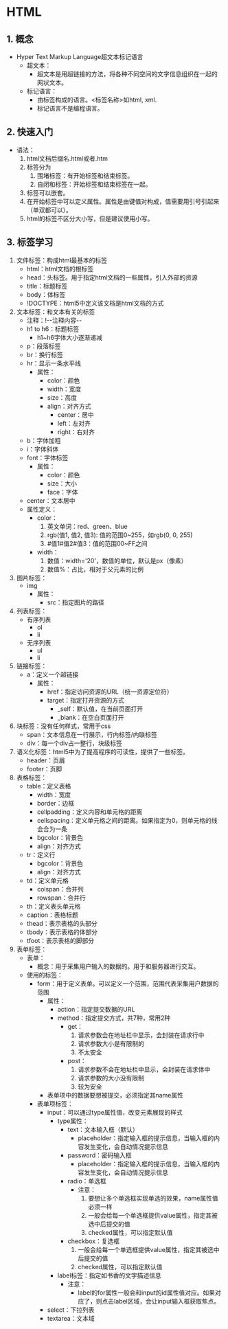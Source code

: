 # HTML
## 1. 概念
* Hyper Text Markup Language超文本标记语言
  * 超文本：
    * 超文本是用超链接的方法，将各种不同空间的文字信息组织在一起的网状文本。
  * 标记语言：
    * 由标签构成的语言。<标签名称>如html, xml.
    * 标记语言不是编程语言。
## 2. 快速入门
* 语法：
  1. html文档后缀名.html或者.htm
  2. 标签分为
     1. 围堵标签：有开始标签和结束标签。
     2. 自闭和标签：开始标签和结束标签在一起。
  3. 标签可以嵌套。
  4. 在开始标签中可以定义属性。属性是由键值对构成，值需要用引号引起来（单双都可以）。
  5. html的标签不区分大小写，但是建议使用小写。
## 3. 标签学习
  1. 文件标签：构成html最基本的标签
      * html：html文档的根标签
      * head：头标签。用于指定html文档的一些属性，引入外部的资源
      * title：标题标签
      * body：体标签
      * !DOCTYPE：html5中定义该文档是html文档的方式
  2. 文本标签：和文本有关的标签
     * 注释：!--注释内容--
     * h1 to h6：标题标签
       * h1~h6字体大小逐渐递减
     * p：段落标签
     * br：换行标签
     * hr：显示一条水平线
       * 属性：
         * color：颜色
         * width：宽度
         * size：高度
         * align：对齐方式
           * center：居中
           * left：左对齐
           * right：右对齐
     * b：字体加粗
     * i：字体斜体
     * font：字体标签
       * 属性：
         * color：颜色
         * size：大小
         * face：字体
     * center：文本居中
     * 属性定义：
       * color：
         1. 英文单词：red、green、blue
         2. rgb(值1, 值2, 值3): 值的范围0~255，如rgb(0, 0, 255)
         3. #值1#值2#值3：值的范围00~FF之间
       * width：
         1.  数值：width='20'，数值的单位，默认是px（像素）
         2.  数值%：占比，相对于父元素的比例
  3. 图片标签：
     * img
       * 属性：
         * src：指定图片的路径
  4. 列表标签：
     * 有序列表
       * ol
       * li
     * 无序列表
       * ul
       * li
  5. 链接标签：
     * a：定义一个超链接
       * 属性：
         * href：指定访问资源的URL（统一资源定位符）
         * target：指定打开资源的方式
           * _self：默认值，在当前页面打开
           * _blank：在空白页面打开
  6. 块标签：没有任何样式，常用于css
     * span：文本信息在一行展示，行内标签/内联标签
     * div：每一个div占一整行，块级标签
  7. 语义化标签：html5中为了提高程序的可读性，提供了一些标签。
     * header：页眉
     * footer：页脚
  8. 表格标签：
     * table：定义表格
       * width：宽度
       * border：边框
       * cellpadding：定义内容和单元格的距离
       * cellspacing：定义单元格之间的距离。如果指定为0，则单元格的线会合为一条
       * bgcolor：背景色
       * align：对齐方式
     * tr：定义行
       * bgcolor：背景色
       * align：对齐方式
     * td：定义单元格
       * colspan：合并列
       * rowspan：合并行
     * th：定义表头单元格
     * caption：表格标题
     * thead：表示表格的头部分
     * tbody：表示表格的体部分
     * tfoot：表示表格的脚部分
  9. 表单标签：
     * 表单：
       * 概念：用于采集用户输入的数据的。用于和服务器进行交互。
     * 使用的标签：
       * form：用于定义表单。可以定义一个范围，范围代表采集用户数据的范围
         * 属性：
           * action：指定提交数据的URL
           * method：指定提交方式，共7种，常用2种
             * get：
               1. 请求参数会在地址栏中显示，会封装在请求行中
               2. 请求参数大小是有限制的
               3. 不太安全
             * post：
               1. 请求参数不会在地址栏中显示，会封装在请求体中
               2. 请求参数的大小没有限制
               3. 较为安全
         * 表单项中的数据要想被提交，必须指定其name属性
       * 表单项标签：
         * input：可以通过type属性值，改变元素展现的样式
           * type属性：
             * text：文本输入框（默认）
               * placeholder：指定输入框的提示信息，当输入框的内容发生变化，会自动情况提示信息
             * password：密码输入框
               * placeholder：指定输入框的提示信息，当输入框的内容发生变化，会自动情况提示信息
             * radio：单选框
               * 注意：
                 1. 要想让多个单选框实现单选的效果，name属性值必须一样
                 2. 一般会给每一个单选框提供value属性，指定其被选中后提交的值
                 3. checked属性，可以指定默认值
             * checkbox：复选框
                 1. 一般会给每一个单选框提供value属性，指定其被选中后提交的值
                 2. checked属性，可以指定默认值 
           * label标签：指定如书香的文字描述信息
             * 注意：
               * label的for属性一般会和input的id属性值对应。如果对应了，则点击label区域，会让input输入框获取焦点。
         * select：下拉列表
         * textarea：文本域